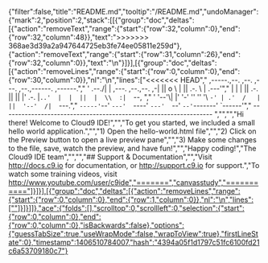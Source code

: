 {"filter":false,"title":"README.md","tooltip":"/README.md","undoManager":{"mark":2,"position":2,"stack":[[{"group":"doc","deltas":[{"action":"removeText","range":{"start":{"row":32,"column":0},"end":{"row":32,"column":48}},"text":">>>>>>> 368ae3d39a2a947644725eb3fe74ee05811e259d"},{"action":"removeText","range":{"start":{"row":31,"column":26},"end":{"row":32,"column":0}},"text":"\n"}]}],[{"group":"doc","deltas":[{"action":"removeLines","range":{"start":{"row":0,"column":0},"end":{"row":30,"column":0}},"nl":"\n","lines":["<<<<<<< HEAD","    ,-----.,--.                  ,--. ,---.   ,--.,------.  ,------.","    '  .--./|  | ,---. ,--.,--. ,-|  || o   \\  |  ||  .-.  \\ |  .---'","    |  |    |  || .-. ||  ||  |' .-. |`..'  |  |  ||  |  \\  :|  `--, ","    '  '--'\\|  |' '-' ''  ''  '\\ `-' | .'  /   |  ||  '--'  /|  `---.","     `-----'`--' `---'  `----'  `---'  `--'    `--'`-------' `------'","    ----------------------------------------------------------------- ","","","Hi there! Welcome to Cloud9 IDE!","","To get you started, we included a small hello world application.","","1) Open the hello-world.html file","","2) Click on the Preview button to open a live preview pane","","3) Make some changes to the file, save, watch the preview, and have fun!","","Happy coding!","The Cloud9 IDE team","","","## Support & Documentation","","Visit http://docs.c9.io for documentation, or http://support.c9.io for support.","To watch some training videos, visit http://www.youtube.com/user/c9ide","=======","canvasstudy","==========="]}]}],[{"group":"doc","deltas":[{"action":"removeLines","range":{"start":{"row":0,"column":0},"end":{"row":1,"column":0}},"nl":"\n","lines":[""]}]}]]},"ace":{"folds":[],"scrolltop":0,"scrollleft":0,"selection":{"start":{"row":0,"column":0},"end":{"row":0,"column":0},"isBackwards":false},"options":{"guessTabSize":true,"useWrapMode":false,"wrapToView":true},"firstLineState":0},"timestamp":1406510784007,"hash":"4394a05f1d1797c51fc6100fd21c6a53709180c7"}